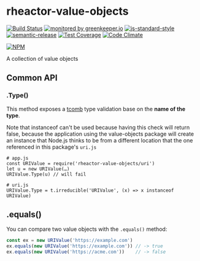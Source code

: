 # rheactor-value-objects

[![Build Status](https://travis-ci.org/ResourcefulHumans/rheactor-value-objects.svg?branch=master)](https://travis-ci.org/ResourcefulHumans/rheactor-value-objects)
[![monitored by greenkeeper.io](https://img.shields.io/badge/greenkeeper.io-monitored-brightgreen.svg)](http://greenkeeper.io/) 
[![js-standard-style](https://img.shields.io/badge/code%20style-standard-brightgreen.svg)](http://standardjs.com/)
[![semantic-release](https://img.shields.io/badge/semver-semantic%20release-e10079.svg)](https://github.com/semantic-release/semantic-release)
[![Test Coverage](https://codeclimate.com/github/ResourcefulHumans/rheactor-value-objects/badges/coverage.svg)](https://codeclimate.com/github/ResourcefulHumans/rheactor-value-objects/coverage)
[![Code Climate](https://codeclimate.com/github/ResourcefulHumans/rheactor-value-objects/badges/gpa.svg)](https://codeclimate.com/github/ResourcefulHumans/rheactor-value-objects)

[![NPM](https://nodei.co/npm/rheactor-value-objects.png?downloads=true&downloadRank=true&stars=true)](https://nodei.co/npm/rheactor-value-objects/)

A collection of value objects

## Common API

### .Type()

This method exposes a [tcomb](https://github.com/gcanti/tcomb) type validation base on the **name of the type**.

Note that instanceof can't be used because having this check will return false, because the application using
the value-objects package will create an instance that Node.js thinks to be from a different location that the
one referenced in this package's `uri.js`

    # app.js
    const URIValue = require('rheactor-value-objects/uri')
    let u = new URIValue(…)
    URIValue.Type(u) // will fail
    
    # uri.js
    URIValue.Type = t.irreducible('URIValue', (x) => x instanceof URIValue)
  
## .equals()

You can compare two value objects with the `.equals()` method:

```javascript
const ex = new URIValue('https://example.com') 
ex.equals(new URIValue('https://example.com')) // -> true
ex.equals(new URIValue('https://acme.com'))    // -> false
```
